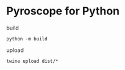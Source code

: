 Pyroscope for Python
====================

build

```
python -m build
```

upload

```
twine upload dist/*
```
